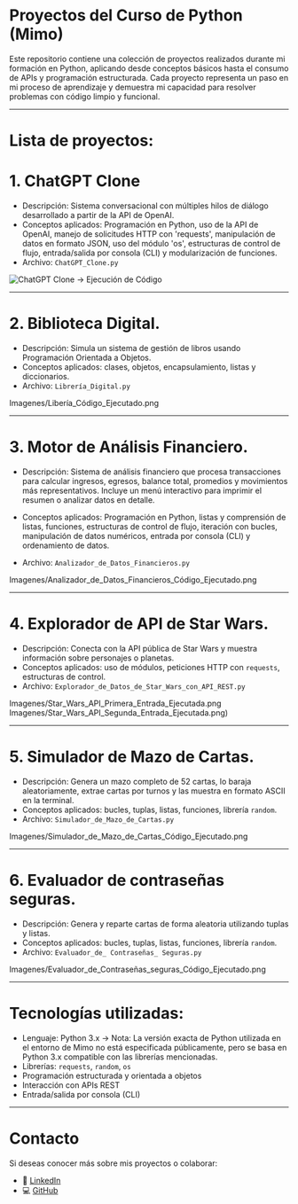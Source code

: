 # Proyectos del Curso de Python (Mimo)

Este repositorio contiene una colección de proyectos realizados durante mi formación en Python, aplicando desde conceptos básicos hasta el consumo de APIs y programación estructurada. 
Cada proyecto representa un paso en mi proceso de aprendizaje y demuestra mi capacidad para resolver problemas con código limpio y funcional.

---

# Lista de proyectos:

# 1. ChatGPT Clone
- Descripción: Sistema conversacional con múltiples hilos de diálogo desarrollado a partir de la API de OpenAI.
- Conceptos aplicados: Programación en Python, uso de la API de OpenAI, manejo de solicitudes HTTP con 'requests', 
                       manipulación de datos en formato JSON, uso del módulo 'os', estructuras de control de flujo,
		       entrada/salida por consola (CLI) y modularización de funciones.
- Archivo: `ChatGPT_Clone.py`

![ChatGPT Clone -> Ejecución de Código](Imagenes/ChatGPT_Clone_Codigo_Ejecutado.png)

---

# 2. Biblioteca Digital.
- Descripción: Simula un sistema de gestión de libros usando Programación Orientada a Objetos.
- Conceptos aplicados: clases, objetos, encapsulamiento, listas y diccionarios.
- Archivo: `Librería_Digital.py`

Imagenes/Libería_Código_Ejecutado.png

---

# 3. Motor de Análisis Financiero.
- Descripción: Sistema de análisis financiero que procesa transacciones para calcular ingresos, egresos, balance total, promedios y movimientos
	       más representativos. Incluye un menú interactivo para imprimir el resumen o analizar datos en detalle.
- Conceptos aplicados: Programación en Python, listas y comprensión de listas, funciones, estructuras de control de flujo, iteración con bucles,
		       manipulación de datos numéricos, entrada por consola (CLI) y ordenamiento de datos.

- Archivo: `Analizador_de_Datos_Financieros.py`

Imagenes/Analizador_de_Datos_Financieros_Código_Ejecutado.png

---

# 4. Explorador de API de Star Wars.
- Descripción: Conecta con la API pública de Star Wars y muestra información sobre personajes o planetas.
- Conceptos aplicados: uso de módulos, peticiones HTTP con `requests`, estructuras de control.
- Archivo: `Explorador_de_Datos_de_Star_Wars_con_API_REST.py`

Imagenes/Star_Wars_API_Primera_Entrada_Ejecutada.png
Imagenes/Star_Wars_API_Segunda_Entrada_Ejecutada.png)

---

# 5. Simulador de Mazo de Cartas.
- Descripción: Genera un mazo completo de 52 cartas, lo baraja aleatoriamente, extrae cartas por turnos y las 
	       muestra en formato ASCII en la terminal.
- Conceptos aplicados: bucles, tuplas, listas, funciones, librería `random`.
- Archivo: `Simulador_de_Mazo_de_Cartas.py`

Imagenes/Simulador_de_Mazo_de_Cartas_Código_Ejecutado.png

---

# 6. Evaluador de contraseñas seguras.
- Descripción: Genera y reparte cartas de forma aleatoria utilizando tuplas y listas.
- Conceptos aplicados: bucles, tuplas, listas, funciones, librería `random`.
- Archivo: `Evaluador_de_ Contraseñas_ Seguras.py`

Imagenes/Evaluador_de_Contraseñas_seguras_Código_Ejecutado.png

---

# Tecnologías utilizadas:
- Lenguaje: Python 3.x -> Nota: La versión exacta de Python utilizada en el entorno de Mimo no está especificada públicamente, 
				pero se basa en Python 3.x compatible con las librerías mencionadas.
- Librerías: `requests`, `random`, `os`  
- Programación estructurada y orientada a objetos  
- Interacción con APIs REST  
- Entrada/salida por consola (CLI)

---

# Contacto
Si deseas conocer más sobre mis proyectos o colaborar:

- 💼 [LinkedIn](https://linkedin.com/in/tu-usuario)
- 💻 [GitHub](https://github.com/tu-usuario)

